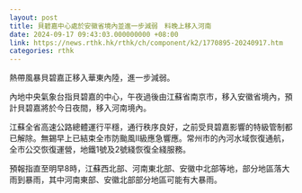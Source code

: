 ```yaml
---
layout: post
title: 貝碧嘉中心處於安徽省境內並進一步減弱　料晚上移入河南
date: 2024-09-17 09:43:03.000000000 +08:00
link: https://news.rthk.hk/rthk/ch/component/k2/1770895-20240917.htm
categories: rthk
---
```


熱帶風暴貝碧嘉正移入華東內陸，進一步減弱。

內地中央氣象台指貝碧嘉的中心，午夜過後由江蘇省南京市，移入安徽省境內，預計貝碧嘉將於今日夜間，移入河南境內。

江蘇全省高速公路總體運行平穩，通行秩序良好，之前受貝碧嘉影響的特級管制都已解除。無錫早上已結束全市防颱風Ⅱ級應急響應。常州市的內河水域恢復通航，全市公交恢復運營，地鐵1號及2號綫恢復全綫服務。

預報指直至明早8時，江蘇西北部、河南東北部、安徽中北部等地，部分地區落大雨到暴雨，其中河南東部、安徽北部部分地區可能有大暴雨。
